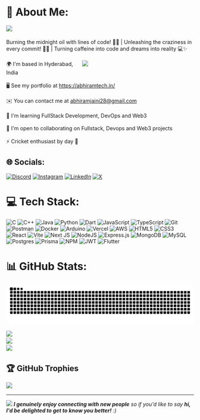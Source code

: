 # 💫 About Me:
[![](https://visitcount.itsvg.in/api?id=saiabhiramjaini&icon=0&color=0)](https://visitcount.itsvg.in)
<br><br>
Burning the midnight oil with lines of code! 🌙🚀 | Unleashing the craziness in every commit! 🚨✨ | Turning caffeine into code and dreams into reality 💻✨<br><br>
<img align="right" src="https://octodex.github.com/images/welcometocat.png" width="300">
🌍  I'm based in Hyderabad, India<br><br>🖥️  See my portfolio at https://abhiramtech.in/<br><br>✉️  You can contact me at abhiramjaini28@gmail.com<br><br>🧠  I'm learning FullStack Development, DevOps and Web3<br><br>🤝  I'm open to collaborating on Fullstack, Devops and Web3 projects<br><br>⚡  Cricket enthusiast by day 🏏



## 🌐 Socials:
[![Discord](https://img.shields.io/badge/Discord-%237289DA.svg?logo=discord&logoColor=white)](https://discord.gg/abhiram2k03) [![Instagram](https://img.shields.io/badge/Instagram-%23E4405F.svg?logo=Instagram&logoColor=white)](https://instagram.com/abhiram2k03) [![LinkedIn](https://img.shields.io/badge/LinkedIn-%230077B5.svg?logo=linkedin&logoColor=white)](https://linkedin.com/in/sai-abhiram-jaini) [![X](https://img.shields.io/badge/X-black.svg?logo=X&logoColor=white)](https://x.com/Abhiram2k03) 

# 💻 Tech Stack:
![C](https://img.shields.io/badge/c-%2300599C.svg?style=for-the-badge&logo=c&logoColor=white) 
![C++](https://img.shields.io/badge/c++-%2300599C.svg?style=for-the-badge&logo=c%2B%2B&logoColor=white) 
![Java](https://img.shields.io/badge/java-%23ED8B00.svg?style=for-the-badge&logo=openjdk&logoColor=white) 
![Python](https://img.shields.io/badge/python-3670A0?style=for-the-badge&logo=python&logoColor=ffdd54) 
![Dart](https://img.shields.io/badge/dart-%230175C2.svg?style=for-the-badge&logo=dart&logoColor=white) 
![JavaScript](https://img.shields.io/badge/javascript-%23323330.svg?style=for-the-badge&logo=javascript&logoColor=%23F7DF1E) 
![TypeScript](https://img.shields.io/badge/typescript-%23007ACC.svg?style=for-the-badge&logo=typescript&logoColor=white)
![Git](https://img.shields.io/badge/git-%23F05033.svg?style=for-the-badge&logo=git&logoColor=white) 
![Postman](https://img.shields.io/badge/Postman-FF6C37?style=for-the-badge&logo=postman&logoColor=white) 
![Docker](https://img.shields.io/badge/docker-%230db7ed.svg?style=for-the-badge&logo=docker&logoColor=white) 
![Arduino](https://img.shields.io/badge/-Arduino-00979D?style=for-the-badge&logo=Arduino&logoColor=white) 
![Vercel](https://img.shields.io/badge/vercel-%23000000.svg?style=for-the-badge&logo=vercel&logoColor=white)
![AWS](https://img.shields.io/badge/AWS-%23FF9900.svg?style=for-the-badge&logo=amazon-aws&logoColor=white) 
![HTML5](https://img.shields.io/badge/html5-%23E34F26.svg?style=for-the-badge&logo=html5&logoColor=white) 
![CSS3](https://img.shields.io/badge/css3-%231572B6.svg?style=for-the-badge&logo=css3&logoColor=white) 
![React](https://img.shields.io/badge/react-%2320232a.svg?style=for-the-badge&logo=react&logoColor=%2361DAFB) 
![Vite](https://img.shields.io/badge/vite-%23646CFF.svg?style=for-the-badge&logo=vite&logoColor=white) 
![Next JS](https://img.shields.io/badge/Next-black?style=for-the-badge&logo=next.js&logoColor=white) 
![NodeJS](https://img.shields.io/badge/node.js-6DA55F?style=for-the-badge&logo=node.js&logoColor=white) 
![Express.js](https://img.shields.io/badge/express.js-%23404d59.svg?style=for-the-badge&logo=express&logoColor=%2361DAFB) 
![MongoDB](https://img.shields.io/badge/MongoDB-%234ea94b.svg?style=for-the-badge&logo=mongodb&logoColor=white) 
![MySQL](https://img.shields.io/badge/mysql-4479A1.svg?style=for-the-badge&logo=mysql&logoColor=white) 
![Postgres](https://img.shields.io/badge/postgres-%23316192.svg?style=for-the-badge&logo=postgresql&logoColor=white) 
![Prisma](https://img.shields.io/badge/Prisma-3982CE?style=for-the-badge&logo=Prisma&logoColor=white) 
![NPM](https://img.shields.io/badge/NPM-%23CB3837.svg?style=for-the-badge&logo=npm&logoColor=white) 
![JWT](https://img.shields.io/badge/JWT-black?style=for-the-badge&logo=JSON%20web%20tokens) 
![Flutter](https://img.shields.io/badge/Flutter-%2302569B.svg?style=for-the-badge&logo=Flutter&logoColor=white) 


# 📊 GitHub Stats:
![Snake animation](https://raw.githubusercontent.com/saiabhiramjaini/saiabhiramjaini/output/github-contribution-grid-snake-dark.svg)

![](https://github-readme-stats.vercel.app/api?username=saiabhiramjaini&theme=dark&hide_border=false&include_all_commits=false&count_private=false)<br/>
![](https://github-readme-streak-stats.herokuapp.com/?user=saiabhiramjaini&theme=dark&hide_border=false)<br/>
![](https://github-readme-stats.vercel.app/api/top-langs/?username=saiabhiramjaini&theme=dark&hide_border=false&include_all_commits=false&count_private=false&layout=compact)

## 🏆 GitHub Trophies
![](https://github-profile-trophy.vercel.app/?username=saiabhiramjaini&theme=radical&no-frame=false&no-bg=true&margin-w=4)

---

<img src="https://media.giphy.com/media/LnQjpWaON8nhr21vNW/giphy.gif" width="60"> <em><b>I genuinely enjoy connecting with new people</b> so if you'd like to say <b>hi, I'd be delighted to get to know you better!</b> :)</em>



